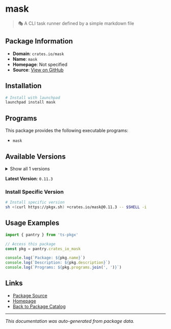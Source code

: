 # mask

> 🎭 A CLI task runner defined by a simple markdown file

## Package Information

- **Domain**: `crates.io/mask`
- **Name**: `mask`
- **Homepage**: Not specified
- **Source**: [View on GitHub](https://github.com/pkgxdev/pantry/tree/main/projects/crates.io/mask/package.yml)

## Installation

```bash
# Install with launchpad
launchpad install mask
```

## Programs

This package provides the following executable programs:

- `mask`

## Available Versions

<details>
<summary>Show all 1 versions</summary>

- `0.11.3`

</details>

**Latest Version**: `0.11.3`

### Install Specific Version

```bash
# Install specific version
sh <(curl https://pkgx.sh) +crates.io/mask@0.11.3 -- $SHELL -i
```

## Usage Examples

```typescript
import { pantry } from 'ts-pkgx'

// Access this package
const pkg = pantry.crates_io_mask

console.log(`Package: ${pkg.name}`)
console.log(`Description: ${pkg.description}`)
console.log(`Programs: ${pkg.programs.join(', ')}`)
```

## Links

- [Package Source](https://github.com/pkgxdev/pantry/tree/main/projects/crates.io/mask/package.yml)
- [Homepage](#)
- [Back to Package Catalog](../package-catalog.md)

---

*This documentation was auto-generated from package data.*
